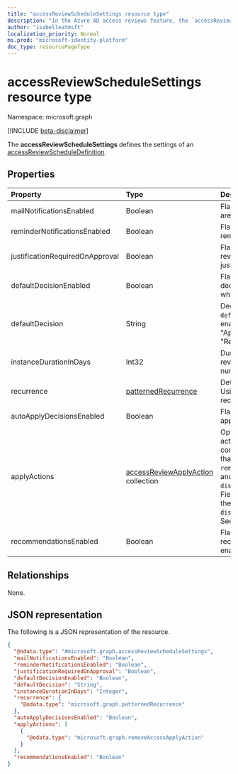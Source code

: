 ```yaml
---
title: "accessReviewScheduleSettings resource type"
description: "In the Azure AD access reviews feature, the `accessReviewScheduleSettings` represents the settings associated with an access review series."
author: "isabelleatmsft"
localization_priority: Normal
ms.prod: "microsoft-identity-platform"
doc_type: resourcePageType
---
```


# accessReviewScheduleSettings resource type

Namespace: microsoft.graph

[!INCLUDE [beta-disclaimer](../../includes/beta-disclaimer.md)]

The **accessReviewScheduleSettings** defines the settings of an [accessReviewScheduleDefinition](accessreviewscheduledefinition.md). 

## Properties
| Property    | Type   | Description |
| :---------------| :---------- | :---------- |
| mailNotificationsEnabled|Boolean | Flag to indicate whether emails are enabled/disabled.                |
| reminderNotificationsEnabled|Boolean  | Flag to indicate whether reminders are enabled/disabled.   |
| justificationRequiredOnApproval|Boolean | Flag to indicate whether reviewers are required to provide justification with their decision. |
| defaultDecisionEnabled|Boolean | Flag to indicate whether default decision is enabled/disabled when reviewers do not respond. |
| defaultDecision|String | Decision chosen if `defaultDecisionEnabled` is enabled. Can be one of "Approve", "Deny", or "Recommendation". |
| instanceDurationInDays|Int32 | Duration of each recurrence of review (`accessReviewInstance`) in number of days. |
| recurrence|[patternedRecurrence](../resources/patternedrecurrence.md) | Detailed settings for recurrence. Using standard outlook recurrence object.  |
| autoApplyDecisionsEnabled|Boolean | Flag to indicate whether auto-apply feature is enabled. |
| applyActions|[accessReviewApplyAction](../resources/accessreviewapplyaction.md) collection | Optional field. Describes the  actions to take once a review is complete. There are two types that are currently supported: `removeAccessApplyAction` (default) and `disableAndDeleteUserApplyAction`. Field only needs to be specified in the case of `disableAndDeleteUserApplyAction`. See [accessReviewApplyAction](accessreviewapplyaction.md). |
| recommendationsEnabled|Boolean | Flag to indicate whether decision recommendations are enabled/disabled. |

## Relationships
None.

## JSON representation
The following is a JSON representation of the resource.
<!-- {
  "blockType": "resource",
  "@odata.type": "microsoft.graph.accessReviewScheduleSettings"
}
-->
``` json
{
  "@odata.type": "#microsoft.graph.accessReviewScheduleSettings",
  "mailNotificationsEnabled": "Boolean",
  "reminderNotificationsEnabled": "Boolean",
  "justificationRequiredOnApproval": "Boolean",
  "defaultDecisionEnabled": "Boolean",
  "defaultDecision": "String",
  "instanceDurationInDays": "Integer",
  "recurrence": {
    "@odata.type": "microsoft.graph.patternedRecurrence"
  },
  "autoApplyDecisionsEnabled": "Boolean",
  "applyActions": [
    {
      "@odata.type": "microsoft.graph.removeAccessApplyAction"
    }
  ],
  "recommendationsEnabled": "Boolean"
}
```

<!--
{
  "type": "#page.annotation",
  "description": "accessReviewScheduleSettings resource",
  "keywords": "",
  "section": "documentation",
  "tocPath": "",
  "suppressions": []
}
-->

